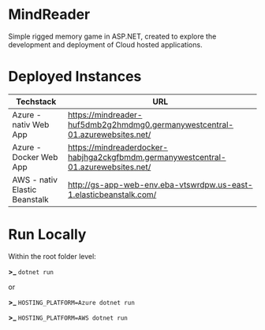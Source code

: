 # MindReader

Simple rigged memory game in ASP.NET, created to explore the development and deployment of Cloud hosted applications.

# Deployed Instances
| Techstack | URL |
|--|--|
| Azure - nativ Web App | https://mindreader-huf5dmb2g2hmdmg0.germanywestcentral-01.azurewebsites.net/ |
| Azure - Docker Web App | https://mindreaderdocker-habjhga2ckgfbmdm.germanywestcentral-01.azurewebsites.net/ |
| AWS - nativ Elastic Beanstalk | http://gs-app-web-env.eba-vtswrdpw.us-east-1.elasticbeanstalk.com/ |

# Run Locally

Within the root folder level:

**>_** `dotnet run`

or

**>_** `HOSTING_PLATFORM=Azure dotnet run`

**>_** `HOSTING_PLATFORM=AWS dotnet run`
